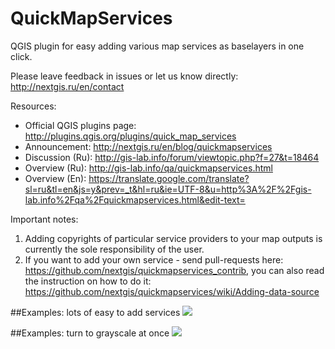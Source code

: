 QuickMapServices
================

QGIS plugin for easy adding various map services as baselayers in one click.

Please leave feedback in issues or let us know directly: http://nextgis.ru/en/contact 

Resources:

* Official QGIS plugins page: http://plugins.qgis.org/plugins/quick_map_services
* Announcement: http://nextgis.ru/en/blog/quickmapservices
* Discussion (Ru): http://gis-lab.info/forum/viewtopic.php?f=27&t=18464
* Overview (Ru): http://gis-lab.info/qa/quickmapservices.html
* Overview (En): https://translate.google.com/translate?sl=ru&tl=en&js=y&prev=_t&hl=ru&ie=UTF-8&u=http%3A%2F%2Fgis-lab.info%2Fqa%2Fquickmapservices.html&edit-text=

Important notes:

1. Adding copyrights of particular service providers to your map outputs is currently the sole responsibility of the user.
2. If you want to add your own service - send pull-requests here: https://github.com/nextgis/quickmapservices_contrib, you can also read the instruction on how to do it: https://github.com/nextgis/quickmapservices/wiki/Adding-data-source

##Examples: lots of easy to add services
![](http://nextgis.ru/wp-content/uploads/2015/06/qms-contrib-10.png)

##Examples: turn to grayscale at once
![](http://nextgis.ru/wp-content/uploads/2015/10/qms-grey-mqosm-en.gif)
